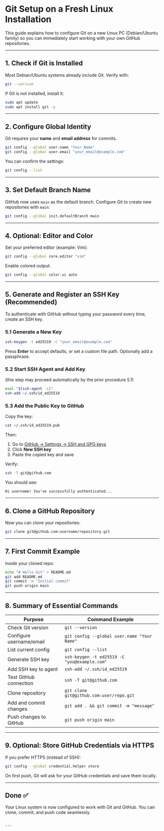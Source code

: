# Git Setup on a Fresh Linux Installation

This guide explains how to configure Git on a new Linux PC (Debian/Ubuntu family) so you can immediately start working with your own GitHub repositories.

---

## 1. Check if Git is Installed

Most Debian/Ubuntu systems already include Git. Verify with:

```bash
git --version
````

If Git is not installed, install it:

```bash
sudo apt update
sudo apt install git -y
```

---

## 2. Configure Global Identity

Git requires your **name** and **email address** for commits.

```bash
git config --global user.name "Your Name"
git config --global user.email "your_email@example.com"
```

You can confirm the settings:

```bash
git config --list
```

---

## 3. Set Default Branch Name

GitHub now uses `main` as the default branch. Configure Git to create new repositories with `main`:

```bash
git config --global init.defaultBranch main
```

---

## 4. Optional: Editor and Color

Set your preferred editor (example: Vim):

```bash
git config --global core.editor "vim"
```

Enable colored output:

```bash
git config --global color.ui auto
```

---

## 5. Generate and Register an SSH Key (Recommended)

To authenticate with GitHub without typing your password every time, create an SSH key.

### 5.1 Generate a New Key

```bash
ssh-keygen -t ed25519 -C "your_email@example.com"
```

Press **Enter** to accept defaults, or set a custom file path. Optionally add a passphrase.

### 5.2 Start SSH Agent and Add Key 
(this step may proceed automatically by the prior procedure 5.1)

```bash
eval "$(ssh-agent -s)"
ssh-add ~/.ssh/id_ed25519
```

### 5.3 Add the Public Key to GitHub

Copy the key:

```bash
cat ~/.ssh/id_ed25519.pub
```

Then:

1. Go to [GitHub → Settings → SSH and GPG keys](https://github.com/settings/keys)
2. Click **New SSH key**
3. Paste the copied key and save

Verify:

```bash
ssh -T git@github.com
```

You should see:

```
Hi username! You've successfully authenticated...
```

---

## 6. Clone a GitHub Repository

Now you can clone your repositories:

```bash
git clone git@github.com:username/repository.git
```

---

## 7. First Commit Example

Inside your cloned repo:

```bash
echo "# Hello Git" > README.md
git add README.md
git commit -m "Initial commit"
git push origin main
```

---

## 8. Summary of Essential Commands

| Purpose                  | Command Example                              |
| ------------------------ | -------------------------------------------- |
| Check Git version        | `git --version`                              |
| Configure username/email | `git config --global user.name "Your Name"`  |
| List current config      | `git config --list`                          |
| Generate SSH key         | `ssh-keygen -t ed25519 -C "you@example.com"` |
| Add SSH key to agent     | `ssh-add ~/.ssh/id_ed25519`                  |
| Test GitHub connection   | `ssh -T git@github.com`                      |
| Clone repository         | `git clone git@github.com:user/repo.git`     |
| Add and commit changes   | `git add . && git commit -m "message"`       |
| Push changes to GitHub   | `git push origin main`                       |

---

## 9. Optional: Store GitHub Credentials via HTTPS

If you prefer HTTPS (instead of SSH):

```bash
git config --global credential.helper store
```

On first push, Git will ask for your GitHub credentials and save them locally.

---

## Done ✅

Your Linux system is now configured to work with Git and GitHub. You can clone, commit, and push code seamlessly.

```

---
